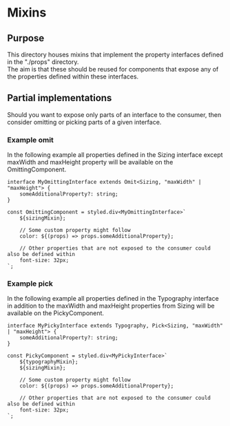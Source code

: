 # Mixins

## Purpose
This directory houses mixins that implement the property interfaces defined in the "./props" directory.  
The aim is that these should be reused for components that expose any of the properties defined within these interfaces.

## Partial implementations
Should you want to expose only parts of an interface to the consumer, then consider omitting or picking parts of a given interface.

### Example omit

In the following example all properties defined in the Sizing interface except maxWidth and maxHeight property will be available on the OmittingComponent.

```
interface MyOmittingInterface extends Omit<Sizing, "maxWidth" | "maxHeight"> {
    someAdditionalProperty?: string;
}

const OmittingComponent = styled.div<MyOmittingInterface>`
    ${sizingMixin};
    
    // Some custom property might follow
    color: ${(props) => props.someAdditionalProperty};
    
    // Other properties that are not exposed to the consumer could also be defined within
    font-size: 32px;
`;
```

### Example pick

In the following example all properties defined in the Typography interface in addition to the maxWidth and maxHeight properties from Sizing will be available on the PickyComponent.

```
interface MyPickyInterface extends Typography, Pick<Sizing, "maxWidth" | "maxHeight"> {
    someAdditionalProperty?: string;
}

const PickyComponent = styled.div<MyPickyInterface>`
    ${typographyMixin};
    ${sizingMixin};
    
    // Some custom property might follow
    color: ${(props) => props.someAdditionalProperty};
    
    // Other properties that are not exposed to the consumer could also be defined within
    font-size: 32px;
`;
```
